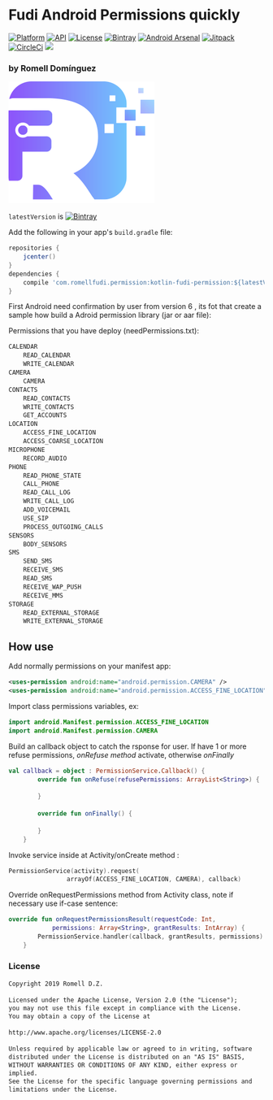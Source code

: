# Fudi Android Permissions quickly

[![Platform](https://img.shields.io/badge/platform-android-brightgreen.svg)](https://developer.android.com/index.html)
[![API](https://img.shields.io/badge/API-23%2B-brightgreen.svg?style=flat)](https://android-arsenal.com/api?level=23)
[![License](https://img.shields.io/badge/license-Apache%202.0-blue.svg)](https://github.com/romellfudi/KotlinFudiPermission/blob/master/LICENSE)
[![Bintray](https://img.shields.io/bintray/v/romllz489/maven/kotlin-fudi-annotation.svg)](https://bintray.com/romllz489/maven/kotlin-fudi-permission) 
[![Android Arsenal]( https://img.shields.io/badge/Android%20Arsenal-Kotlin%20Fudi%20Permisions-green.svg?style=flat )]( https://android-arsenal.com/details/1/7105 )
[![Jitpack](https://jitpack.io/v/romellfudi/KotlinFudiPermission.svg)](https://jitpack.io/#romellfudi/KotlinFudiPermission)
[![CircleCi](https://img.shields.io/circleci/project/github/romellfudi/KotlinFudiPermission.svg)](https://circleci.com/gh/romellfudi/KotlinFudiPermission/tree/master)
[![](https://img.shields.io/badge/language-ES-blue.svg)](./README.es)

### by Romell Domínguez
[![](snapshot/icono.png)](https://www.romellfudi.com/)

`latestVersion` is [![Bintray](https://img.shields.io/bintray/v/romllz489/maven/kotlin-fudi-permission.svg)](https://bintray.com/romllz489/maven/kotlin-fudi-permission)

Add the following in your app's `build.gradle` file:

```groovy
repositories {
    jcenter()
}
dependencies {
    compile 'com.romellfudi.permission:kotlin-fudi-permission:${latestVersion}'
}
```


First Android need confirmation by user from version 6 , its fot that create a sample how build a Adroid permission library (jar or aar file):

Permissions that you have deploy (needPermissions.txt):

```txt
CALENDAR
    READ_CALENDAR
    WRITE_CALENDAR
CAMERA
    CAMERA
CONTACTS
    READ_CONTACTS
    WRITE_CONTACTS
    GET_ACCOUNTS
LOCATION
    ACCESS_FINE_LOCATION
    ACCESS_COARSE_LOCATION
MICROPHONE
    RECORD_AUDIO
PHONE
    READ_PHONE_STATE
    CALL_PHONE
    READ_CALL_LOG
    WRITE_CALL_LOG
    ADD_VOICEMAIL
    USE_SIP
    PROCESS_OUTGOING_CALLS
SENSORS
    BODY_SENSORS
SMS
    SEND_SMS
    RECEIVE_SMS
    READ_SMS
    RECEIVE_WAP_PUSH
    RECEIVE_MMS
STORAGE
    READ_EXTERNAL_STORAGE
    WRITE_EXTERNAL_STORAGE
```

## How use

Add normally permissions on your manifest app:
```xml
<uses-permission android:name="android.permission.CAMERA" />
<uses-permission android:name="android.permission.ACCESS_FINE_LOCATION" />
```

Import class permissions variables, ex:

```kotlin
import android.Manifest.permission.ACCESS_FINE_LOCATION
import android.Manifest.permission.CAMERA
```

Build an callback object to catch the rsponse for user. If have 1 or more refuse permissions, *onRefuse method* activate, otherwise *onFinally*

```kotlin
val callback = object : PermissionService.Callback() {
        override fun onRefuse(refusePermissions: ArrayList<String>) {
            
        }

        override fun onFinally() {
        
        }
    }
```
Invoke service inside at Activity/onCreate method :

```kotlin
PermissionService(activity).request(
                arrayOf(ACCESS_FINE_LOCATION, CAMERA), callback)
```

Override onRequestPermissions method from Activity class, note if necessary use if-case sentence:

```kotlin
override fun onRequestPermissionsResult(requestCode: Int,
            permissions: Array<String>, grantResults: IntArray) {
        PermissionService.handler(callback, grantResults, permissions)
    }
```

### License
```
Copyright 2019 Romell D.Z.

Licensed under the Apache License, Version 2.0 (the "License");
you may not use this file except in compliance with the License.
You may obtain a copy of the License at

http://www.apache.org/licenses/LICENSE-2.0

Unless required by applicable law or agreed to in writing, software
distributed under the License is distributed on an "AS IS" BASIS,
WITHOUT WARRANTIES OR CONDITIONS OF ANY KIND, either express or implied.
See the License for the specific language governing permissions and
limitations under the License.
```

<style>
img[src*='#center'] { 
    width:500px;
    display: block;
    margin: auto;
}
</style>